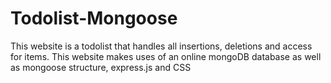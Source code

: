 # Todolist-Mongoose
This website is a todolist that handles all insertions, deletions and access for items. 
This website makes uses of an online mongoDB database as well as mongoose structure, express.js and CSS
